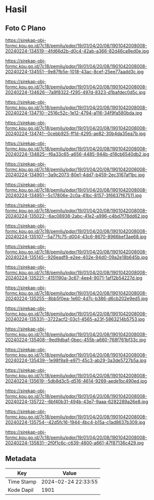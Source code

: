 # Hasil

## Foto C Plano

https://sirekap-obj-formc.kpu.go.id/7c18/pemilu/pdpr/19/01/04/20/08/1901042008008-20240224-134519--4fd66d2b-d0c4-42ab-a366-82d46ca9ed0e.jpg

https://sirekap-obj-formc.kpu.go.id/7c18/pemilu/pdpr/19/01/04/20/08/1901042008008-20240224-134551--9e87fb5e-1018-43ac-8cef-25ee77aadd3c.jpg

https://sirekap-obj-formc.kpu.go.id/7c18/pemilu/pdpr/19/01/04/20/08/1901042008008-20240224-134626--7a9f8322-f295-497d-8323-d1bafdec0d5c.jpg

https://sirekap-obj-formc.kpu.go.id/7c18/pemilu/pdpr/19/01/04/20/08/1901042008008-20240224-134710--2516c52c-1e12-4794-a116-34f9fa580bda.jpg

https://sirekap-obj-formc.kpu.go.id/7c18/pemilu/pdpr/19/01/04/20/08/1901042008008-20240224-134741--0cebb925-ff1d-4295-ae82-30b4da35ea7b.jpg

https://sirekap-obj-formc.kpu.go.id/7c18/pemilu/pdpr/19/01/04/20/08/1901042008008-20240224-134825--f6a33c65-a656-4485-944b-d18cb6540db2.jpg

https://sirekap-obj-formc.kpu.go.id/7c18/pemilu/pdpr/19/01/04/20/08/1901042008008-20240224-134901--3a9c2073-80e1-4dd7-b459-2ec3167af1bc.jpg

https://sirekap-obj-formc.kpu.go.id/7c18/pemilu/pdpr/19/01/04/20/08/1901042008008-20240224-134951--5c17806e-2c0a-41bc-8157-3f6637f67511.jpg

https://sirekap-obj-formc.kpu.go.id/7c18/pemilu/pdpr/19/01/04/20/08/1901042008008-20240224-135022--6ac08938-2abc-41e2-a996-c4bd7f78dd62.jpg

https://sirekap-obj-formc.kpu.go.id/7c18/pemilu/pdpr/19/01/04/20/08/1901042008008-20240224-135107--5a77fc75-d004-43c6-8670-8966bef3ae68.jpg

https://sirekap-obj-formc.kpu.go.id/7c18/pemilu/pdpr/19/01/04/20/08/1901042008008-20240224-135145--926eadf8-e2ee-402e-94d0-09a2e18b645b.jpg

https://sirekap-obj-formc.kpu.go.id/7c18/pemilu/pdpr/19/01/04/20/08/1901042008008-20240224-135221--4151190a-3c67-4ee4-9071-1af12b54227d.jpg

https://sirekap-obj-formc.kpu.go.id/7c18/pemilu/pdpr/19/01/04/20/08/1901042008008-20240224-135255--8bb5f0ea-1e60-4d7c-b386-d6cb202e9ed5.jpg

https://sirekap-obj-formc.kpu.go.id/7c18/pemilu/pdpr/19/01/04/20/08/1901042008008-20240224-135331--3722acf2-03c1-4565-a23f-5863214b5753.jpg

https://sirekap-obj-formc.kpu.go.id/7c18/pemilu/pdpr/19/01/04/20/08/1901042008008-20240224-135408--9ed9dbaf-0bec-455b-a660-768f761bf33c.jpg

https://sirekap-obj-formc.kpu.go.id/7c18/pemilu/pdpr/19/01/04/20/08/1901042008008-20240224-135439--1e98f9a9-e971-45c3-ab29-3a3de5727b5a.jpg

https://sirekap-obj-formc.kpu.go.id/7c18/pemilu/pdpr/19/01/04/20/08/1901042008008-20240224-135619--5db8d3c5-d516-4614-9269-aede1bc490ed.jpg

https://sirekap-obj-formc.kpu.go.id/7c18/pemilu/pdpr/19/01/04/20/08/1901042008008-20240224-135722--6bf40b31-494b-43e7-9aaa-6282289a26e8.jpg

https://sirekap-obj-formc.kpu.go.id/7c18/pemilu/pdpr/19/01/04/20/08/1901042008008-20240224-135754--42d5fc16-1944-4bc4-b15a-c1ad8637b309.jpg

https://sirekap-obj-formc.kpu.go.id/7c18/pemilu/pdpr/19/01/04/20/08/1901042008008-20240224-135831--2f0f1c6c-c639-4800-a661-47f87136c429.jpg


## Metadata

| Key        | Value               |
| ---------- | ------------------- |
| Time Stamp | 2024-02-24 22:33:55 |
| Kode Dapil | 1901                |



